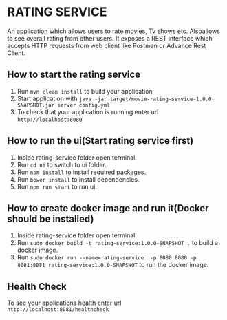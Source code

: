 # RATING SERVICE

An​ application which allows ​users​ to rate movies, Tv​ shows etc. Also​ allows​ to​ see overall rating​ from​ other users.
It exposes a REST interface which accepts HTTP requests from web client like Postman or Advance Rest Client.

How to start the rating service
---

1. Run `mvn clean install` to build your application
2. Start application with `java -jar target/movie-rating-service-1.0.0-SNAPSHOT.jar server config.yml`
3. To check that your application is running enter url `http://localhost:8080`

How to run the ui(Start rating service first)
---
1. Inside rating-service folder open terminal.
2. Run `cd ui` to switch to ui folder.
3. Run `npm install` to install required packages.
4. Run `bower install` to install dependencies.
5. Run `npm run start` to run ui.


How to create docker image and run it(Docker should be installed)
---

1. Inside rating-service folder open terminal.
2. Run `sudo docker build -t rating-service:1.0.0-SNAPSHOT .` to build a docker image.
3. Run `sudo docker run --name=rating-service  -p 8080:8080 -p 8081:8081 rating-service:1.0.0-SNAPSHOT` to run the docker image.


Health Check
---

To see your applications health enter url `http://localhost:8081/healthcheck`
